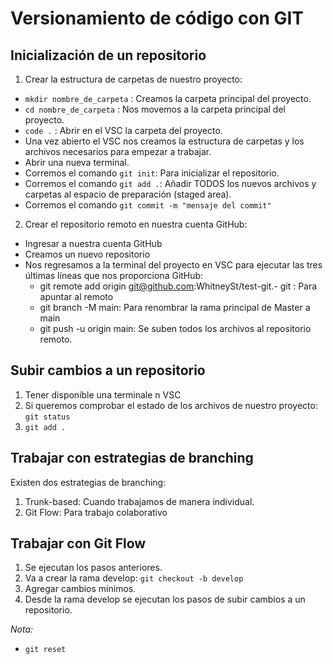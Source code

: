 # Versionamiento de código con GIT
## Inicialización de un repositorio
1. Crear la estructura de carpetas de nuestro proyecto:
- `mkdir nombre_de_carpeta` : Creamos la carpeta principal del proyecto.
- `cd nombre_de_carpeta` : Nos movemos a la carpeta principal del proyecto.
- `code .` : Abrir en el VSC la carpeta del proyecto.
- Una vez abierto el VSC nos creamos la estructura de carpetas y los archivos necesarios para empezar a trabajar.
- Abrir una nueva terminal.
- Corremos el comando `git init`: Para inicializar el repositorio.
- Corremos el comando `git add .`: Añadir TODOS los nuevos archivos y carpetas al espacio de preparación (staged area).
- Corremos el comando `git commit -m "mensaje del commit"`
2. Crear el repositorio remoto en nuestra cuenta GitHub:
- Ingresar a nuestra cuenta GitHub
- Creamos un nuevo repositorio
- Nos regresamos a la terminal del proyecto en VSC para ejecutar las tres últimas líneas que nos proporciona GitHub:
    - git remote add origin git@github.com:WhitneySt/test-git.- git : Para apuntar al remoto
    - git branch -M main: Para renombrar la rama principal de Master a main
    - git push -u origin main: Se suben todos los archivos al repositorio remoto.

## Subir cambios a un repositorio
1. Tener disponible una terminale n VSC
2. Si queremos comprobar el estado de los archivos de nuestro proyecto: `git status`
3. `git add .`

## Trabajar con estrategias de branching
Existen dos estrategias de branching: 
1. Trunk-based: Cuando trabajamos de manera individual.
2. Git Flow: Para trabajo colaborativo

## Trabajar con Git Flow
1. Se ejecutan los pasos anteriores.
2. Va a crear la rama develop: `git checkout -b develop`
3. Agregar cambios mínimos.
4. Desde la rama develop se ejecutan los pasos de subir cambios a un repositorio.

*Nota:*
- `git reset`